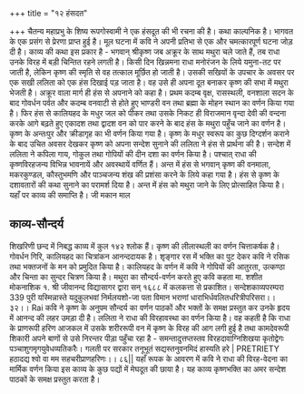 +++
title = "१२ हंसदत"

+++
चैतन्य महाप्रभु के शिष्य रूपगोस्वामी ने एक हंसदूत की भी रचना की है। कथा काल्पनिक है। भागवत के एक प्रसंग से प्रेरणा प्राप्त हुई है। मूल घटना में कवि ने अपनी प्रतिभा से एक और चमत्कारपूर्ण घटना जोड़ दी है। काव्य की कथा इस प्रकार है - भगवान् श्रीकृष्ण जब अक्रूर के साथ मथुरा चले जाते हैं, तब राधा उनके विरह में बड़ी चिन्तित रहने लगती है। किसी दिन खिन्नमना राधा मनोरंजन के लिये यमुना-तट पर जाती है, लेकिन कृष्ण की स्मृति से वह तत्काल मूर्छित हो जाती है। उसकी सखियों के उपचार के अवसर पर एक सखी ललिता को एक हंस दिखाई पड़ जाता है। वह उसे ही अपना दूत बनाकर कृष्ण की सभा में मथुरा भेजती है। अक्रूर वाला मार्ग ही हंस से अपनाने को कहा है। प्रथम कदम्ब वृक्ष, रासस्थली, वनशाला सदन के बाद गोवर्धन पर्वत और कदम्ब वनवाटी से होते हुए भाण्डरी वन तथा ब्रह्मा के मोहन स्थान का वर्णन किया गया है। फिर हंस से कालियहद के मधुर जल को पीकर तथा उसके निकट ही विराजमान वृन्दा देवी की वन्दना करके आगे बढ़ते हुए एकादश तथा द्वादश वन को पार करने के बाद हंस के मथुरा पहुँच जाने का वर्णन है। कृष्ण के अन्तःपुर और क्रीडागृह का भी वर्णन किया गया है। कृष्ण के मधुर स्वरूप का कुछ दिग्दर्शन कराने के बाद उचित अवसर देखकर कृष्ण को अपना सन्देश सुनाने की ललिता ने हंस से प्रार्थना की है। सन्देश में ललिता ने कपिला गाय, गोकुल तथा गोपियों की दीन दशा का वर्णन किया है। पश्चात् राधा की कृष्णविरहजन्य विभिन्न भावनायें और अवस्थायें वर्णित हैं।
अन्त में हंस से भगवान् कृष्ण की वनमाला, मकरकुण्डल, कौस्तुभमणि और पाञ्चजन्य शंख की प्रशंसा करने के लिये कहा गया है। हंस से कृष्ण के दशावतारों की कथा सुनाने का परामर्श दिया है। अन्त में हंस को मथुरा जाने के लिए प्रोत्साहित किया है। यहाँ पर काव्य की समाप्ति है। जी मकान माल
## काव्य-सौन्दर्य  
शिखरिणी छन्द में निबद्ध काव्य में कुल १४२ श्लोक हैं। कृष्ण की लीलास्थली का वर्णन चित्ताकर्षक है। गोवर्धन गिरि, कालियहद का चित्रांकन आनन्ददायक है। शृङ्गार रस में भक्ति का पुट देकर कवि ने रसिक तथा भक्तजनों के मन को प्रमुदित किया है। कालियहद के वर्णन में कवि ने गोपियों की आतुरता, उत्कण्ठा और चिन्ता का सुन्दर चित्रण किया है। मथुरा का सौन्दर्य-वर्णन करते हुए कवि कहता
मा.
शशीत मोकनाशिक
१.
श्री जीवानन्द विद्यासागर द्वारा सन् १६८८ में कलकत्ता से प्रकाशित।
सन्देशकाव्यपरम्परा
339
पुरी यस्मिन्नास्ते यदुकुलभवां निर्मलयशो-जा पता विमान भराणां धाराभिर्धवलितधरित्रीपरिसरा।। ३२।। Rai
कवि ने कृष्ण के अनुपम सौन्दर्य का वर्णन पाठकों और भक्तों के समक्ष प्रस्तुत कर उनके हृदय में आनन्द की लहर उमड़ा दी है। ललिता ने राधा की विरहावस्था का वर्णन किया है। वह कहती है कि राधा के प्राणरूपी हरिण आजकल में उसके शरीररूपी वन में कृष्ण के विरह की आग लगी हुई है तथा कामदेवरूपी शिकारी अपने बाणों से उसे निरन्तर पीड़ा पहुँचा रहा है -
समन्तादुत्तप्तस्तव विरहदावाग्निशिखया कृतोद्वेगः पञ्चाशुगमृगयुवेधव्यतिकरैः। गलती पर सरकार तनूभूतं सद्यस्तनुवनमिदं हास्यति हरे | PRETRIETY
हठादद्य श्वो वा मम सहचरीप्राणहरिणः।। ८६|| यहाँ रूपक के आवरण में कवि ने राधा की विरह-वेदना का मार्मिक वर्णन किया
इस काव्य के कुछ पद्यों में मेघदूत की छाया है। यह काव्य कृष्णभक्ति का अमर सन्देश पाठकों के समक्ष प्रस्तुत करता है।